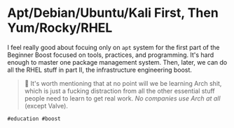 # Apt/Debian/Ubuntu/Kali First, Then Yum/Rocky/RHEL

I feel really good about focuing only on `apt` system for the first part
of the Beginner Boost focused on tools, practices, and programming. It's
hard enough to master one package management system.  Then, later, we
can do all the RHEL stuff in part II, the infrastructure engineering
boost.

> 🤬
> It's worth mentioning that at no point will we be learning Arch shit,
> which is just a fucking distraction from all the other essential stuff
> people need to learn to get real work. *No companies use Arch at all*
> (except Valve).

    #education #boost
